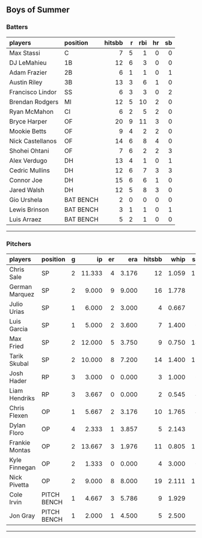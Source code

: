 ## Boys of Summer

### Batters

 
|players          |position  | hitsbb|  r| rbi| hr| sb| 
|:----------------|:---------|------:|--:|---:|--:|--:| 
|Max Stassi       |C         |      7|  5|   1|  0|  0| 
|DJ LeMahieu      |1B        |     12|  6|   3|  0|  0| 
|Adam Frazier     |2B        |      6|  1|   1|  0|  1| 
|Austin Riley     |3B        |     13|  3|   6|  1|  0| 
|Francisco Lindor |SS        |      6|  3|   3|  0|  2| 
|Brendan Rodgers  |MI        |     12|  5|  10|  2|  0| 
|Ryan McMahon     |CI        |      6|  2|   5|  2|  0| 
|Bryce Harper     |OF        |     20|  9|  11|  3|  0| 
|Mookie Betts     |OF        |      9|  4|   2|  2|  0| 
|Nick Castellanos |OF        |     14|  6|   8|  4|  0| 
|Shohei Ohtani    |OF        |      7|  6|   2|  2|  3| 
|Alex Verdugo     |DH        |     13|  4|   1|  0|  1| 
|Cedric Mullins   |DH        |     12|  6|   7|  3|  3| 
|Connor Joe       |DH        |     15|  6|   6|  1|  0| 
|Jared Walsh      |DH        |     12|  5|   8|  3|  0| 
|Gio Urshela      |BAT BENCH |      2|  0|   0|  0|  0| 
|Lewis Brinson    |BAT BENCH |      3|  1|   1|  0|  1| 
|Luis Arraez      |BAT BENCH |      5|  2|   1|  0|  0| 

* * *

### Pitchers

 
|players        |position    |  g|     ip| er|   era| hitsbb|  whip| so|  w| sv| 
|:--------------|:-----------|--:|------:|--:|-----:|------:|-----:|--:|--:|--:| 
|Chris Sale     |SP          |  2| 11.333|  4| 3.176|     12| 1.059| 11|  1|  0| 
|German Marquez |SP          |  2|  9.000|  9| 9.000|     16| 1.778|  5|  0|  0| 
|Julio Urias    |SP          |  1|  6.000|  2| 3.000|      4| 0.667|  7|  1|  0| 
|Luis Garcia    |SP          |  1|  5.000|  2| 3.600|      7| 1.400|  6|  0|  0| 
|Max Fried      |SP          |  2| 12.000|  5| 3.750|      9| 0.750| 14|  0|  0| 
|Tarik Skubal   |SP          |  2| 10.000|  8| 7.200|     14| 1.400| 16|  0|  0| 
|Josh Hader     |RP          |  3|  3.000|  0| 0.000|      3| 1.000|  6|  0|  2| 
|Liam Hendriks  |RP          |  3|  3.667|  0| 0.000|      2| 0.545|  4|  0|  2| 
|Chris Flexen   |OP          |  1|  5.667|  2| 3.176|     10| 1.765|  4|  0|  0| 
|Dylan Floro    |OP          |  4|  2.333|  1| 3.857|      5| 2.143|  2|  1|  2| 
|Frankie Montas |OP          |  2| 13.667|  3| 1.976|     11| 0.805| 13|  2|  0| 
|Kyle Finnegan  |OP          |  2|  1.333|  0| 0.000|      4| 3.000|  0|  0|  1| 
|Nick Pivetta   |OP          |  2|  9.000|  8| 8.000|     19| 2.111| 11|  0|  0| 
|Cole Irvin     |PITCH BENCH |  1|  4.667|  3| 5.786|      9| 1.929|  2|  0|  0| 
|Jon Gray       |PITCH BENCH |  1|  2.000|  1| 4.500|      5| 2.500|  2|  0|  0| 


* * *


